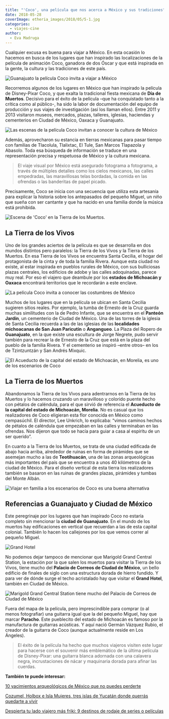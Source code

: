 ```yaml
---
title: "'Coco', una película que nos acerca a México y sus tradiciones"
date: 2018-05-28
coverImage: etheria_images/2018/05/5-1.jpg
categories: 
  - viajes-cine
author: 
  - Eva Madruga
---
```


Cualquier excusa es buena para viajar a México. En esta ocasión lo hacemos en busca de 
los lugares que han inspirado las localizaciones de la película de animación Coco, 
ganadora de dos Óscar y que está inspirada en la gente, la cultura y las tradiciones de 
este país. 

![Guanajuato la película Coco invita a viajar a México](etheria_images/2018/05/Guanajuato.jpg "Guanajuato © Pixar")

Recorremos algunos de los lugares en México que han inspirado la película de 
Disney-Pixar Coco, y que exalta la tradicional fiesta mexicana de **Día de Muertos**. 
Decisivo para el éxito de la película –que ha conquistado tanto a la crítica como al 
público-, ha sido la labor de documentación del equipo de producción y sus viajes de 
investigación (así los llaman ellos). Entre 2011 y 2013 visitaron museos, mercados, 
plazas, talleres, iglesias, haciendas y cementerios en Ciudad de México, Oaxaca y 
Guanajuato. 

![Las escenas de la película Coco invitan a conocer la cultura de México](etheria_images/2018/05/5-2-1024x425.jpg "Escena de 'Coco' © Disney•Pixar. All Rights Reserved")

Además, aprovecharon su estancia en tierras mexicanas para pasar tiempo con familias de 
Tlacolula, Tlalixtac, El Tule, San Marcos Tlapazola y Abasolo. Toda esa búsqueda de 
información se traduce en una representación precisa y respetuosa de México y la cultura 
mexicana. 

> El viaje visual por México está asegurado fotograma a fotograma, a través de múltiples 
> detalles como los cielos mexicanos, las calles empedradas, las maravillosas telas 
> bordadas, la comida en las ofrendas o las banderitas de papel picado. 

Precisamente, Coco se inicia con una secuencia que utiliza esta artesanía para explicar 
la historia sobre los antepasados del pequeño Miguel, un niño que sueña con ser cantante 
y que ha nacido en una familia donde la música está prohibida. 

![Escena de 'Coco' en la Tierra de los Muertos.](etheria_images/2018/05/8-1024x425.jpg "Escena de 'Coco' en la Tierra de los Muertos. © Disney•Pixar. All Rights Reserved")

## La Tierra de los Vivos

Uno de los grandes aciertos de la película es que se desarrolla en dos mundos distintos 
pero paralelos: la Tierra de los Vivos y la Tierra de los Muertos. En esa Tierra de los 
Vivos se encuentra Santa Cecilia, el hogar del protagonista de la cinta y de toda la 
familia Rivera. Aunque esta ciudad no existe, al estar inspirada en pueblos rurales de 
México, con sus bulliciosas plazas centrales, los edificios de adobe y las calles 
adoquinadas, parece muy real. Por eso el viajero que deambule por los **estados de 
Michoacán y Oaxaca** encontrará territorios que le recordarán a este enclave. 

![La película Coco invita a conocer las costumbres de México](etheria_images/2018/05/1.jpg "Película 'Coco'. © Disney•Pixar. All Rights Reserved")

Muchos de los lugares que en la película se ubican en Santa Cecilia sugieren sitios 
reales. Por ejemplo, la tumba de Ernesto de la Cruz guarda muchas similitudes con la de 
Pedro Infante, que se encuentra en el **Panteón Jardín**, un cementerio de Ciudad de 
México. Una de las torres de la iglesia de Santa Cecilia recuerda a las de las iglesias 
de las **localidades michoacanas de San Juan Paricutín** o **Angangueo**. La Plaza del 
Ropero de **Guanajuato**, en la que existe una escultura de Jorge Negrete, pudo servir 
también para recrear la de Ernesto de la Cruz que está en la plaza del pueblo de la 
familia Rivera. Y el cementerio se inspiró –entre otros– en los de Tzintzuntzán y San 
Andrés Mixquic. 

![El Acueducto de la capital del estado de Michoacán, en Morelia, es uno de los escenarios de Coco](etheria_images/2018/05/5.jpg "Puente hacia el Mundo de los Muertos. © Disney•Pixar. All Rights Reserved")

## La Tierra de los Muertos

Abandonamos la Tierra de los Vivos para adentrarnos en la Tierra de los Muertos y lo 
hacemos cruzando un maravilloso y colorido puente hecho con pétalos de caléndula, para 
el que sirvió de referencia el **Acueducto de la capital del estado de Michoacán, 
Morelia**. No es casual que los realizadores de Coco eligieran esta flor conocida en 
México como cempasúchil. El director, Lee Unkrich, lo explicaba: “vimos caminos hechos 
de pétalos de caléndula que empezaban en las calles y terminaban en las ofrendas. Nos 
dijeron que todo se hacía para guiar a casa al espíritu de un ser querido”. 

En cuanto a la Tierra de los Muertos, se trata de una ciudad edificada de abajo hacia 
arriba, alrededor de ruinas en forma de pirámides que se asemejan mucho a las de 
**Teotihuacán**, una de las zonas arqueológicas más importantes del país que se 
encuentra a unos 40 kilómetros de la ciudad de México. Para el diseño vertical de esta 
tierra los realizadores también se basaron en las ruinas de grandes plazas, pirámides y 
tumbas del Monte Albán. 

![Viajar en familia a los escenarios de Coco es una buena alternativa](etheria_images/2018/05/pelicula-Coco-calles-empedradas-1024x585.jpg "La música está presente durante toda la película. © Disney•Pixar. All Rights Reserved")

## Referencias a Guanajuato y Ciudad de México

Este peregrinaje por los lugares que han inspirado Coco no estaría completo sin 
mencionar la **ciudad de Guanajuato**. En el mundo de los muertos hay edificaciones en 
vertical que recuerdan a las de esta capital colonial. También lo hacen los callejones 
por los que vemos correr al pequeño Miguel. 

![](etheria_images/2018/05/3.jpg "Grand Hotel")

No podemos dejar tampoco de mencionar que Marigold Grand Central Station, la estación 
por la que salen los muertos para visitar la Tierra de los Vivos, tiene mucho del 
**Palacio de Correos de Ciudad de México**, un bello edificio de finales de siglo con 
una estructura dorada de hierro fundido. Y para ver de dónde surge el techo acristalado 
hay que visitar el **Grand Hotel**, también en Ciudad de México. 

![Marigold Grand Central Station tiene mucho del Palacio de Correos de Ciudad de México](etheria_images/2018/05/7.jpg "Escena de la película 'Coco'. © Disney•Pixar. All Rights Reserved")

Fuera del mapa de la película, pero imprescindible para comprar (o al menos fotografiar) 
una guitarra igual que la del pequeño Miguel, hay que marcar **Paracho**. Este 
pueblecito del estado de Michoacán es famoso por la manufactura de guitarras acústicas. 
Y aquí nació Germán Vázquez Rubio, el creador de la guitarra de Coco (aunque actualmente 
reside en Los Ángeles). 

> El éxito de la película ha hecho que muchos viajeros visiten este lugar para hacerse con 
> el souvenir más emblemático de la última película de Disney-Pixar: una guitarra blanca 
> adornada con una calavera negra, incrustaciones de nácar y maquinaria dorada para afinar 
> las cuerdas. 

**También te puede interesar:** 

[10 yacimientos arqueológicos de México que no puedes 
perderte](https://etheriamagazine.com/2021/03/30/mejores-yacimientos-arqueologicos-mexico/) 

[Cozumel, Holbox e Isla Mujeres, tres islas de Yucatán donde querrás quedarte a 
vivir](https://etheriamagazine.com/2021/08/01/que-ver-en-las-islas-de-yucatan-mexico/) 

[Despierta tu lado viajero más friki: 9 destinos de rodaje de series o 
películas](https://etheriamagazine.com/2020/03/20/viajes-sin-salir-de-casa-destinos-cine-y-series/)
